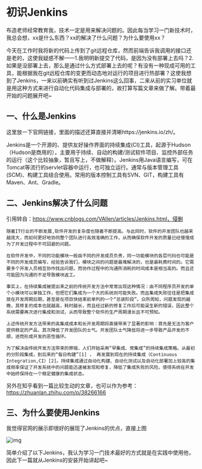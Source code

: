 # 初识Jenkins

布造老师经常教育我，技术一定是用来解决问题的。因此每当学习一门新技术时，我总会想，xx是什么东西？xx的解决了什么问题？为什么要使用xx？

今天在工作时我将新的代码上传到了git远程仓库，然而前端告诉我调用的接口还是老的，这使我疑惑不解——1.我明明新提交了代码，是因为没有部署上去吗？2.如果是没部署上去，那么是通过什么方式部署上去的呢？有没有一种现成可用的工具，能根据我在git远程仓库的变更而动态地对运行的项目进行热部署？这使我想到了Jenkins，一来以前确实有听到过Jenkins这么回事，二来从前的实习单位就是用这种方式来进行自动化代码集成与部署的，故打算写篇文章来做了解。带着最开始的问题展开吧~



## 一、什么是Jenkins

这里放一下官网链接，里面的描述还算直接并清晰https://jenkins.io/zh/。

 Jenkins是一个开源的、提供友好操作界面的持续集成(CI)工具，起源于Hudson（Hudson是商用的），主要用于持续、自动的构建/测试软件项目、监控外部任务的运行（这个比较抽象，暂且写上，不做解释）。Jenkins用Java语言编写，可在Tomcat等流行的servlet容器中运行，也可独立运行。通常与版本管理工具(SCM)、构建工具结合使用。常用的版本控制工具有SVN、GIT，构建工具有Maven、Ant、Gradle。



## 二、Jenkins解决了什么问题

引用转自：https://www.cnblogs.com/VAllen/articles/Jenkins.html，侵删

```
随着IT行业的不断发展,软件开发的复杂度也随着不断提高。与此同时，软件的开发团队也越来越庞大，而如何更好地协同整个团队进行高效准确的工作，从而确保软件开发的质量已经慢慢成为了开发过程中不可回避的问题。

在软件开发中，不同的功能模块一般由不同的开发成员负责，同一功能模块的各层代码也可能是不同的开发成员编写，经验告诉我们，模块之间的问题是最难解决的，也是最耗费时间的。它需要多个开发人员相互协作找出问题，而协作过程中的沟通所消耗的时间成本是相当高的。而且还可能因为沟通的不足导致模块返工。

事实上，在持续集成被提出来之前的传统开发方法中常常出现这种情况：由不同程序员开发的单个小模块可以单独工作，但把它们集成为一个大的系统则可能失败。而且集成失败往往是把集成放在开发周期后期，甚至是在项目快结束前单列的一个“总装阶段”。众所周知，问题发现的越晚，其修复的成本也就越高，耗时越长，而且经过新的修复工作后可能诞生新的错误，因此整个系统需要再次进行集成和测试，从而导致整个软件的生产周期漫长且不可预知。

上述传统开发方法带来的高集成成本和长开发周期将直接带来了显著的影响：首先是无法为客户提供稳定的产品，其次降低了开发团队的士气。开发团队士气降低将进一步导致产品开发的不顺，进而形成开发的恶性循环。

为了解决由传统开发方法带来的弊端，人们开始采用“早集成、常集成”的持续集成策略。从最初的分阶段集成，到后来的“每日构建”[1] ， 再发展到现在的持续集成（Continuous Integration,CI）[2]。持续集成通过自动化构建、自动化测试以及自动化部署加上较高的集成频率保证了开发系统中的问题能迅速被发现和修复，降低了集成失败的风险，使得系统在开发中始终保持在一个稳定健康的集成状态。
```

另外在知乎看到一篇比较生动的文章，也可以作为参考：https://zhuanlan.zhihu.com/p/38266166



## 三、为什么要使用Jenkins

我觉得官网的展示即很好的展现了Jenkins的优点，直接上图

![img](http://kylescloud.top/site/pic/JenkinsGood.jpg)

简单介绍了以下Jenkins，我认为学习一门技术最好的方式就是在实践中使用他，因此下一篇就从Jenkins的安装开始讲起吧~